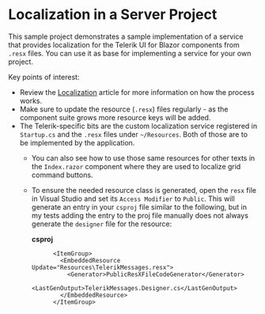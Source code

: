 # Localization in a Server Project

This sample project demonstrates a sample implementation of a service that provides localization for the Telerik UI for Blazor components from `.resx` files. You can use it as base for implementing a service for your own project.

Key points of interest:

* Review the [Localization](https://docs.telerik.com/blazor-ui/globalization/localization) article for more information on how the process works.
* Make sure to update the resource (`.resx`) files regularly - as the component suite grows more resource keys will be added.
* The Telerik-specific bits are the custom localization service registered in `Startup.cs` and the `.resx` files under `~/Resources`. Both of those are to be implemented by the application.
    * You can also see how to use those same resources for other texts in the `Index.razor` component where they are used to localize grid command buttons.
    * To ensure the needed resource class is generated, open the `resx` file in Visual Studio and set its `Access Modifier` to `Public`. This will generate an entry in your `csproj` file similar to the following, but in my tests adding the entry to the proj file manually does not always generate the `designer` file for the resource:
    
        **csproj**
        
                <ItemGroup>
                  <EmbeddedResource Update="Resources\TelerikMessages.resx">
                    <Generator>PublicResXFileCodeGenerator</Generator>
                    <LastGenOutput>TelerikMessages.Designer.cs</LastGenOutput>
                  </EmbeddedResource>
                </ItemGroup>
